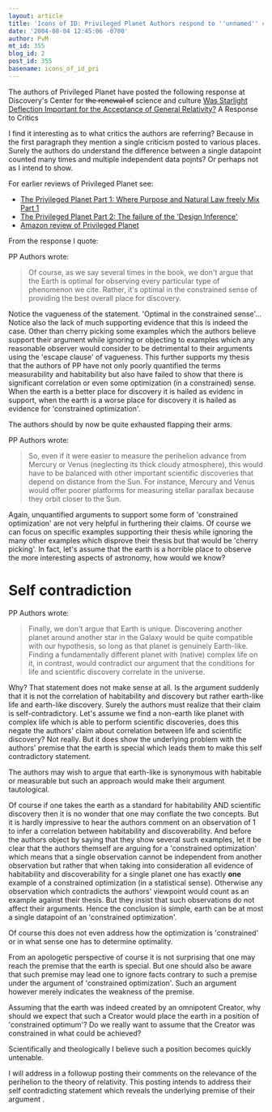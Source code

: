 ```yaml
---
layout: article
title: 'Icons of ID: Privileged Planet Authors respond to ''unnamed'' critic'
date: '2004-08-04 12:45:06 -0700'
author: PvM
mt_id: 355
blog_id: 2
post_id: 355
basename: icons_of_id_pri
---
```

The authors of Privileged Planet have posted the following response at Discovery's  Center for ~~the renewal of~~ science and culture [Was Starlight Deflection Important for the Acceptance of General Relativity?](http://www.discovery.org/scripts/viewDB/index.php?command=view&amp;id=2150&amp;program=CSC&amp;callingPage=discoMainPage) A Response to Critics

I find it interesting as to what critics the authors are referring? Because in the first paragraph they mention a single criticism posted to various places. Surely the authors do understand the difference between a single datapoint counted many times and multiple independent data pojnts? Or perhaps not as I intend to show.

For earlier reviews of Privileged Planet see:



* [The Privileged Planet Part 1: Where Purpose and Natural Law freely Mix Part 1](http://www.pandasthumb.org/pt-archives/000110.html)
* [The Privileged Planet Part 2: The failure of the 'Design Inference'](http://www.pandasthumb.org/pt-archives/000130.html)
* [Amazon review of Privileged Planet](http://www.amazon.com/exec/obidos/tg/detail/-/0895260654/)


From the response I quote:

PP Authors wrote:

> Of course, as we say several times in the book, we don't argue that the Earth is optimal for observing every particular type of phenomenon we cite. Rather, it's optimal in the constrained sense of providing the best overall place for discovery.

Notice the vagueness of the statement. 'Optimal in the constrained sense'... Notice also the lack of much supporting evidence that this is indeed the case. Other than cherry picking some examples which the authors believe support their argument  while ignoring or objecting to examples which any reasonable observer would consider to be detrimental to their arguments using the 'escape clause' of vagueness.
This further supports my thesis that the authors of PP have not only poorly quantified the terms measurability and habitability but also have failed to show that there is significant correlation or even some optimization (in a constrained) sense.  When the earth  is a better place for discovery it is hailed as evidenc in support, when the earth is a worse place for discovery it is hailed as evidence for 'constrained optimization'. 

The authors should by now be quite exhausted flapping their arms.

PP Authors wrote:

> So, even if it were easier to measure the perihelion advance from Mercury or Venus (neglecting its thick cloudy atmosphere), this would have to be balanced with other important scientific discoveries that depend on distance from the Sun. For instance, Mercury and Venus would offer poorer platforms for measuring stellar parallax because they orbit closer to the Sun.

Again, unquantified arguments to support some form of 'constrained optimization' are not very helpful in furthering their claims. Of course we can focus on specific examples supporting their thesis while ignoring the many other examples which disprove their thesis but that would be 'cherry picking'. In fact, let's assume that the earth is a horrible place to observe the more interesting aspects of astronomy, how would we know? 

# Self contradiction

 PP Authors wrote:

> Finally, we don't argue that Earth is unique. Discovering another planet around another star in the Galaxy would be quite compatible with our hypothesis, so long as that planet is genuinely Earth-like. Finding a fundamentally different planet with (native) complex life on it, in contrast, would contradict our argument that the conditions for life and scientific discovery correlate in the universe.

Why? That statement does not make sense at all. Is the argument suddenly that it is not the correlation of habitability and discovery but rather earth-like life and earth-like discovery. Surely the authors must realize that their claim is self-contradictory. Let's assume we find a non-earth like planet with complex life which is able to perform scientific discoveries, does this negate the authors' claim about correlation between life and scientific discovery? Not really. But it does show the underlying problem with the authors' premise that the earth is special which leads them to make this self contradictory statement. 

The authors may wish to argue that earth-like is synonymous with habitable or measurable but such an approach would make their argument tautological. 

Of course if one takes the earth as a standard for habitability AND scientific discovery then it is no wonder that one may conflate the two concepts. But it is hardly impressive to hear the authors comment on an observation of 1 to infer a correlation between habitability and discoverability. And before the authors object by saying that they show several such examples, let it be clear that the authors themself are arguing for a 'constrained optimization' which means that a single observation cannot be independent from another observation but rather that when taking into consideration all evidence of habitability and discoverability for a single planet one has exactly **one** example of a constrained optimization (in a statistical sense). Otherwise any observation which contradicts the authors' viewpoint would count as an example against their thesis. But they insist that such observations do not affect their arguments. Hence the conclusion is simple, earth can be at most a single datapoint of an 'constrained optimization'.

Of course this does not even address how the optimization is 'constrained' or in what sense one has to determine optimality. 

From an apologetic perspective of course it is not surprising that one may reach the premise that the earth is special. But one should also be aware that such premise may lead one to ignore facts contrary to such a premise under the argument of 'constrained optimization'. Such an argument however merely indicates the weakness of the premise.

Assuming that the earth was indeed created by an omnipotent Creator, why should we expect that such a Creator would place the earth in a position of 'constrained optimum'? Do we really want to assume that the Creator was constrained in what could be achieved?

Scientifically and theologically I believe such a position becomes quickly untenable.

I will address in a followup posting their comments on the relevance of the perihelion to the theory of relativity.  This posting intends to address their self contradicting statement which reveals the underlying premise of their argument .

